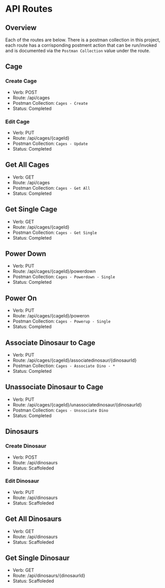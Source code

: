 # API Routes

## Overview
Each of the routes are below.  There is a postman collection in this project, each route has a corrisponding postment action that can be run/invoked and is documented via the `Postman Collection` value under the route.

## Cage
### Create Cage
* Verb: POST
* Route: /api/cages
* Postman Collection: `Cages - Create`
* Status: Completed

### Edit Cage
* Verb: PUT
* Route: /api/cages/{cageId}
* Postman Collection: `Cages - Update`
* Status: Completed

## Get All Cages
* Verb: GET
* Route: /api/cages
* Postman Collection: `Cages - Get All`
* Status: Completed

## Get Single Cage
* Verb: GET
* Route: /api/cages/{cageId}
* Postman Collection: `Cages - Get Single`
* Status: Completed

## Power Down
* Verb: PUT
* Route: /api/cages/{cageId}/powerdown
* Postman Collection: `Cages - Powerdown - Single`
* Status: Completed

## Power On
* Verb: PUT
* Route: /api/cages/{cageId}/poweron
* Postman Collection: `Cages - Powerup - Single`
* Status: Completed

## Associate Dinosaur to Cage
* Verb: PUT
* Route: /api/cages/{cageId}/associatedinosaur/{dinosaurId}
* Postman Collection: `Cages - Associate Dino - *`
* Status: Completed

## Unassociate Dinosaur to Cage
* Verb: PUT
* Route: /api/cages/{cageId}/unassociatedinosaur/{dinosaurId}
* Postman Collection: `Cages - Unssociate Dino`
* Status: Completed

## Dinosaurs
### Create Dinosaur
* Verb: POST
* Route: /api/dinosaurs
* Status: Scaffoleded

### Edit Dinosaur
* Verb: PUT
* Route: /api/dinosaurs
* Status: Scaffoleded

## Get All Dinosaurs
* Verb: GET
* Route: /api/dinosaurs
* Status: Scaffoleded

## Get Single Dinosaur
* Verb: GET
* Route: /api/dinosaurs/{dinosaurId}
* Status: Scaffoleded
